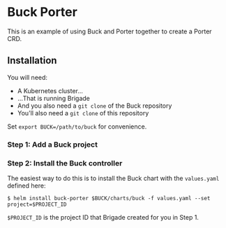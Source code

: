 # Buck Porter

This is an example of using Buck and Porter together to create a Porter CRD.

## Installation

You will need:

- A Kubernetes cluster...
- ...That is running Brigade
- And you also need a `git clone` of the Buck repository
- You'll also need a `git clone` of this repository

Set `export BUCK=/path/to/buck` for convenience.

### Step 1: Add a Buck project



### Step 2: Install the Buck controller

The easiest way to do this is to install the Buck chart with the `values.yaml` defined here:

```console
$ helm install buck-porter $BUCK/charts/buck -f values.yaml --set project=$PROJECT_ID
```

`$PROJECT_ID` is the project ID that Brigade created for you in Step 1.